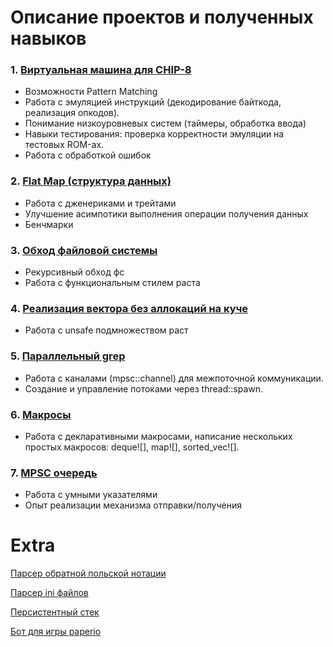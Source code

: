 # Описание проектов и полученных навыков

### 1. [Виртуальная машина для CHIP-8](chip8/src/)
- Возможности Pattern Matching
- Работа с эмуляцией инструкций (декодирование байткода, реализация опкодов).
- Понимание низкоуровневых систем (таймеры, обработка ввода)
- Навыки тестирования: проверка корректности эмуляции на тестовых ROM-ах.
- Работа с обработкой ошибок

### 2. [Flat Map (структура данных)](flatmap/src/lib.rs)
- Работа с дженериками и трейтами
- Улучшение асимпотики выполнения операции получения данных
- Бенчмарки

### 3. [Обход файловой системы](fswalk/src/lib.rs)
- Рекурсивный обход фс
- Работа с функциональным стилем раста

### 4. [Реализация вектора без аллокаций на куче](arrayvec/lib.rs)
- Работа с unsafe подмножеством раст

### 5. [Параллельный grep](pargrep/src/lib.rs)
- Работа с каналами (mpsc::channel) для межпоточной коммуникации. 
- Создание и управление потоками через thread::spawn.

### 6. [Макросы](stdmacro/src/lib.rs)
- Работа с декларативными макросами, написание нескольких простых макросов: deque![], map![], sorted_vec![].

### 7. [MPSC очередь](mpsc/src/lib.rs)
- Работа с умными указателями
- Опыт реализации механизма отправки/получения

# Extra
 [Парсер обратной польской нотации](polka/src/lib.rs)

 [Парсер ini файлов](ini/src/lib.rs)

 [Персистентный стек](pstack/src/lib.rs)

 [Бот для игры paperio](paperio/strategy/src/lib.rs)
